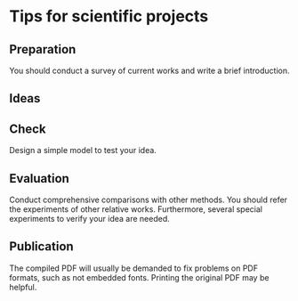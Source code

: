 # Tips for scientific projects

## Preparation

You should conduct a survey of current works and write a brief introduction.

## Ideas


## Check

Design a simple model to test your idea.


## Evaluation

Conduct comprehensive comparisons with other methods.
You should refer the experiments of other relative works. Furthermore, several special experiments to verify your idea are needed.

## Publication

The compiled PDF will usually be demanded to fix problems on PDF formats, such as not embedded fonts.
Printing the original PDF may be helpful.
